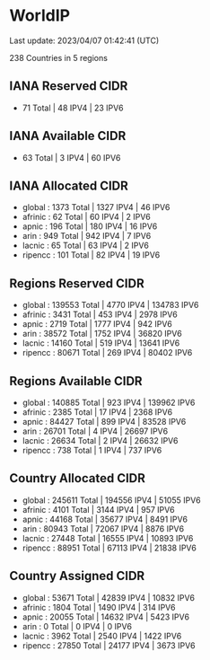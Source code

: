 # WorldIP

Last update: 2023/04/07 01:42:41 (UTC)

238 Countries in 5 regions

## IANA Reserved CIDR

- 71 Total | 48 IPV4 | 23 IPV6

## IANA Available CIDR

- 63 Total | 3 IPV4 | 60 IPV6

## IANA Allocated CIDR

- global : 1373 Total | 1327 IPV4 | 46 IPV6
- afrinic : 62 Total | 60 IPV4 | 2 IPV6
- apnic : 196 Total | 180 IPV4 | 16 IPV6
- arin : 949 Total | 942 IPV4 | 7 IPV6
- lacnic : 65 Total | 63 IPV4 | 2 IPV6
- ripencc : 101 Total | 82 IPV4 | 19 IPV6

## Regions Reserved CIDR

- global : 139553 Total | 4770 IPV4 | 134783 IPV6
- afrinic : 3431 Total | 453 IPV4 | 2978 IPV6
- apnic : 2719 Total | 1777 IPV4 | 942 IPV6
- arin : 38572 Total | 1752 IPV4 | 36820 IPV6
- lacnic : 14160 Total | 519 IPV4 | 13641 IPV6
- ripencc : 80671 Total | 269 IPV4 | 80402 IPV6

## Regions Available CIDR

- global : 140885 Total | 923 IPV4 | 139962 IPV6
- afrinic : 2385 Total | 17 IPV4 | 2368 IPV6
- apnic : 84427 Total | 899 IPV4 | 83528 IPV6
- arin : 26701 Total | 4 IPV4 | 26697 IPV6
- lacnic : 26634 Total | 2 IPV4 | 26632 IPV6
- ripencc : 738 Total | 1 IPV4 | 737 IPV6

## Country Allocated CIDR

- global : 245611 Total | 194556 IPV4 | 51055 IPV6
- afrinic : 4101 Total | 3144 IPV4 | 957 IPV6
- apnic : 44168 Total | 35677 IPV4 | 8491 IPV6
- arin : 80943 Total | 72067 IPV4 | 8876 IPV6
- lacnic : 27448 Total | 16555 IPV4 | 10893 IPV6
- ripencc : 88951 Total | 67113 IPV4 | 21838 IPV6

## Country Assigned CIDR

- global : 53671 Total | 42839 IPV4 | 10832 IPV6
- afrinic : 1804 Total | 1490 IPV4 | 314 IPV6
- apnic : 20055 Total | 14632 IPV4 | 5423 IPV6
- arin : 0 Total | 0 IPV4 | 0 IPV6
- lacnic : 3962 Total | 2540 IPV4 | 1422 IPV6
- ripencc : 27850 Total | 24177 IPV4 | 3673 IPV6
